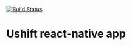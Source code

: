 [![Build Status](https://travis-ci.com/lecler-i/ushift-app.svg?token=g6epgtUqZ1QoxxxJ3knd&branch=master)](https://travis-ci.com/lecler-i/ushift-app)

# Ushift react-native app
